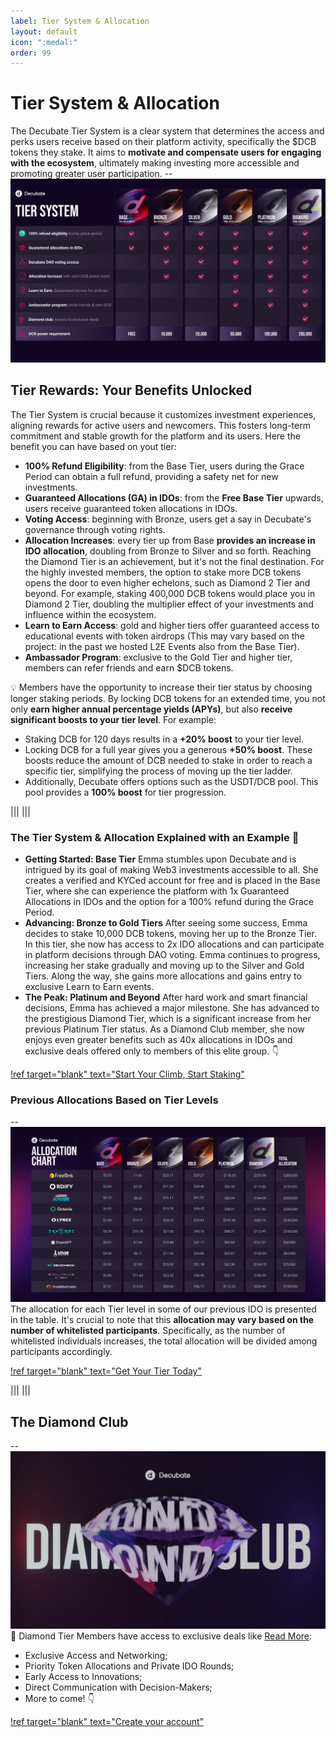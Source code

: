 ```yaml
---
label: Tier System & Allocation
layout: default
icon: ":medal:"
order: 99
---
```



# **Tier System & Allocation**

The Decubate Tier System is a clear system that determines the access and perks users receive based on their platform activity, specifically the $DCB tokens they stake. It aims to **motivate and compensate users for engaging with the ecosystem**, ultimately making investing more accessible and promoting greater user participation.
--![](../static/Tier-List.png)

## **Tier Rewards: Your Benefits Unlocked**
The Tier System is crucial because it customizes investment experiences, aligning rewards for active users and newcomers. This fosters long-term commitment and stable growth for the platform and its users. Here the benefit you can have based on yout tier:

- **100% Refund Eligibility**: from the Base Tier, users during the Grace Period can obtain a full refund, providing a safety net for new investments.
- **Guaranteed Allocations (GA) in IDOs**: from the **Free Base Tier** upwards, users receive guaranteed token allocations in IDOs.
- **Voting Access**: beginning with Bronze, users get a say in Decubate's governance through voting rights.
- **Allocation Increases**: every tier up from Base **provides an increase in IDO allocation**, doubling from Bronze to Silver and so forth. Reaching the Diamond Tier is an achievement, but it's not the final destination. For the highly invested members, the option to stake more DCB tokens opens the door to even higher echelons, such as Diamond 2 Tier and beyond. For example, staking 400,000 DCB tokens would place you in Diamond 2 Tier, doubling the multiplier effect of your investments and influence within the ecosystem.
- **Learn to Earn Access**: gold and higher tiers offer guaranteed access to educational events with token airdrops (This may vary based on the project: in the past we hosted L2E Events also from the Base Tier).
- **Ambassador Program**: exclusive to the Gold Tier and higher tier, members can refer friends and earn $DCB tokens.


:bulb: Members have the opportunity to increase their tier status by choosing longer staking periods. By locking DCB tokens for an extended time, you not only **earn higher annual percentage yields (APYs)**, but also **receive significant boosts to your tier level**. 
For example:
- Staking DCB for 120 days results in a **+20% boost** to your tier level. 
- Locking DCB for a full year gives you a generous **+50% boost**. 
These boosts reduce the amount of DCB needed to stake in order to reach a specific tier, simplifying the process of moving up the tier ladder.
- Additionally, Decubate offers options such as the USDT/DCB pool. This pool provides a **100% boost** for tier progression.

|||
|||

### The Tier System & Allocation Explained with an Example :girl:
- **Getting Started: Base Tier** Emma stumbles upon Decubate and is intrigued by its goal of making Web3 investments accessible to all. She creates a verified and KYCed account for free and is placed in the Base Tier, where she can experience the platform with 1x Guaranteed Allocations in IDOs and the option for a 100% refund during the Grace Period. 
- **Advancing: Bronze to Gold Tiers** After seeing some success, Emma decides to stake 10,000 DCB tokens, moving her up to the Bronze Tier. In this tier, she now has access to 2x IDO allocations and can participate in platform decisions through DAO voting. Emma continues to progress, increasing her stake gradually and moving up to the Silver and Gold Tiers. Along the way, she gains more allocations and gains entry to exclusive Learn to Earn events. 
- **The Peak: Platinum and Beyond** After hard work and smart financial decisions, Emma has achieved a major milestone. She has advanced to the prestigious Diamond Tier, which is a significant increase from her previous Platinum Tier status. As a Diamond Club member, she now enjoys even greater benefits such as 40x allocations in IDOs and exclusive deals offered only to members of this elite group. :point_down:

[!ref target="blank" text="Start Your Climb, Start Staking"](https://platform.decubate.com/staking)
### Previous Allocations Based on Tier Levels
--![](../static\Allocation.png)
The allocation for each Tier level in some of our previous IDO is presented in the table. It's crucial to note that this **allocation may vary based on the number of whitelisted participants**. Specifically, as the number of whitelisted individuals increases, the total allocation will be divided among participants accordingly.

[!ref target="blank" text="Get Your Tier Today"](https://platform.decubate.com/staking)

|||
|||

## **The Diamond Club**
--![](../static\diamond-club.webp)
:gem: Diamond Tier Members have access to exclusive deals like [Read More](https://www.decubate.com/blog/decubates-diamond-club-the-apex-of-crypto-elite):
- Exclusive Access and Networking;
- Priority Token Allocations and Private IDO Rounds;
- Early Access to Innovations;
- Direct Communication with Decision-Makers;
- More to come! :point_down:


[!ref target="blank" text="Create your account"](https://platform.decubate.com/register)

